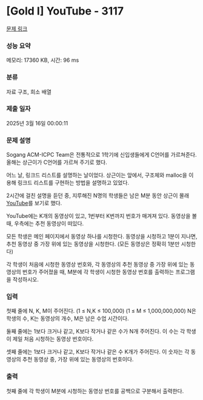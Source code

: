 # [Gold I] YouTube - 3117 

[문제 링크](https://www.acmicpc.net/problem/3117) 

### 성능 요약

메모리: 17360 KB, 시간: 96 ms

### 분류

자료 구조, 희소 배열

### 제출 일자

2025년 3월 16일 00:00:11

### 문제 설명

<p>Sogang ACM-ICPC Team은 전통적으로 1학기에 신입생들에게 C언어를 가르쳐준다. 올해는 상근이가 C언어를 가르쳐 주기로 했다.</p>

<p>어느 날, 링크드 리스트를 설명하는 날이었다. 상근이는 앞에서, 구조체와 malloc을 이용해 링크드 리스트를 구현하는 방법을 설명하고 있었다.</p>

<p>2시간에 걸친 설명을 듣던 중, 지루해진 N명의 학생들은 남은 M분 동안 상근이 몰래 <a href="https://www.youtube.com/">YouTube</a>를 보기로 했다.</p>

<p>YouTube에는 K개의 동영상이 있고, 1번부터 K번까지 번호가 매겨져 있다. 동영상을 볼 때, 우측에는 추천 동영상이 떠있다.</p>

<p>모든 학생은 메인 페이지에서 동영상 하나를 시청한다. 동영상을 시청하고 1분이 지나면, 추천 동영상 중 가장 위에 있는 동영상을 시청한다. (모든 동영상은 정확히 1분만 시청한다)</p>

<p>각 학생이 처음에 시청한 동영상 번호와, 각 동영상의 추천 동영상 중 가장 위에 있는 동영상의 번호가 주어졌을 때, M분에 각 학생이 시청한 동영상 번호를 출력하는 프로그램을 작성하시오.</p>

### 입력 

 <p>첫째 줄에 N, K, M이 주어진다. (1 ≤ N,K ≤ 100,000) (1 ≤  M ≤  1,000,000,000) N은 학생의 수, K는 동영상의 개수, M은 남은 수업 시간이다.</p>

<p>둘째 줄에는 1보다 크거나 같고, K보다 작거나 같은 수가 N개 주어진다. 이 수는 각 학생이 제일 처음 시청하는 동영상 번호이다.</p>

<p>셋째 줄에는 1보다 크거나 같고, K보다 작거나 같은 수 K개가 주어진다. 이 숫자는 각 동영상의 추천 동영상 중, 가장 위에 있는 동영상의 번호이다.</p>

### 출력 

 <p>첫째 줄에 각 학생이 M분에 시청하는 동영상 번호를 공백으로 구분해서 출력한다.</p>

